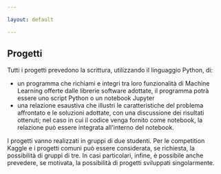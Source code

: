 ```yaml
---

layout: default

---
```

## Progetti


Tutti i progetti prevedono la scrittura, utilizzando il linguaggio Python, di:

* un programma che richiami e integri tra loro funzionalità di Machine Learning
offerte dalle librerie software adottate, il programma potrà essere uno script Python o un notebook Jupyter
* una relazione esaustiva che illustri le caratteristiche del problema affrontato e le soluzioni adottate, con una discussione dei risultati ottenuti; nel caso in cui il codice venga fornito come notebook, la relazione può essere integrata all'interno del notebook.

I progetti vanno realizzati in gruppi di due studenti. Per le competition Kaggle e i progetti comuni può essere considerata, se richiesta, la possibilità di gruppi di tre. In casi particolari, infine, è possibile anche prevedere, se motivata, la possibilità di progetti sviluppati singolarmente.

 

 
